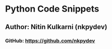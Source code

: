 # Python Code Snippets

## Author: Nitin Kulkarni (nkpydev)

### GitHub: https://github.com/nkpydev

